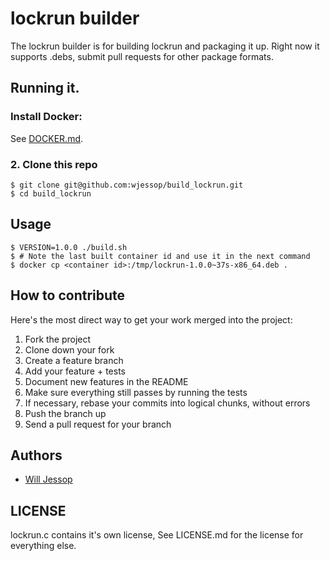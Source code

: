 # lockrun builder

The lockrun builder is for building lockrun and packaging it up. Right now it supports .debs, submit pull requests for other package formats.

## Running it.

### Install Docker:

See [DOCKER.md](./DOCKER.md).

### 2. Clone this repo

    $ git clone git@github.com:wjessop/build_lockrun.git
    $ cd build_lockrun

## Usage

    $ VERSION=1.0.0 ./build.sh
    $ # Note the last built container id and use it in the next command
    $ docker cp <container id>:/tmp/lockrun-1.0.0~37s-x86_64.deb .

## How to contribute

Here's the most direct way to get your work merged into the project:

1. Fork the project
2. Clone down your fork
3. Create a feature branch
4. Add your feature + tests
5. Document new features in the README
6. Make sure everything still passes by running the tests
7. If necessary, rebase your commits into logical chunks, without errors
8. Push the branch up
9. Send a pull request for your branch

## Authors

* [Will Jessop](mailto:will@willj.net)

## LICENSE

lockrun.c contains it's own license, See LICENSE.md for the license for everything else.